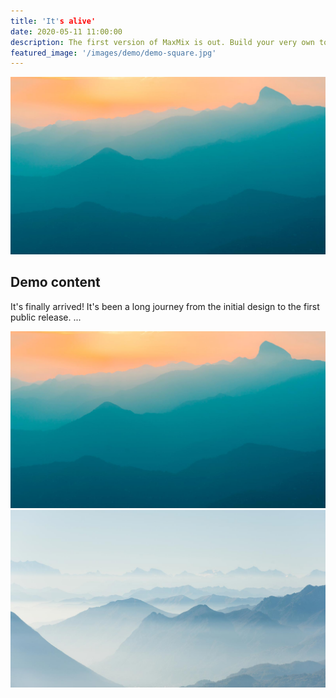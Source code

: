 ```yaml
---
title: 'It's alive'
date: 2020-05-11 11:00:00
description: The first version of MaxMix is out. Build your very own today.
featured_image: '/images/demo/demo-square.jpg'
---
```


![](/images/demo/demo-landscape.jpg)

## Demo content

It's finally arrived! 
It's been a long journey from the initial design to the first public release. 
...

<div class="gallery" data-columns="2">
	<img src="/images/demo/demo-landscape.jpg">
	<img src="/images/demo/demo-landscape-2.jpg">
</div>
